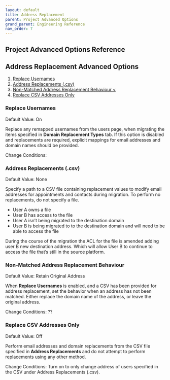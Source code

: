 ```yaml
---
layout: default
title: Address Replacement
parent: Project Advanced Options
grand_parent: Engineering Reference 
nav_order: 7
---
```


## Project Advanced Options Reference

## Address Replacement Advanced Options

1. [Replace Usernames](#replaceuser)
2. [Address Replacements (.csv)](#addreplacecsv)
3. [Non-Matched Address Replacement Behaviour <](#nonmatchreplace)
4. [Replace CSV Addresses Only](#replacecsvonly)

### Replace Usernames <a name="replaceuser"></a>
Default Value: On

Replace any remapped usernames from the users page, when migrating the items specified in **Domain Replacement Types** tab. If this option is disabled and replacements are required, explicit mappings for email addresses and domain names should be provided.

Change Conditions: 

### Address Replacements (.csv) <a name="addreplacecsv"></a>
Default Value: None

Specify a path to a CSV file containing replacement values to modify email addresses for appointments and contacts during migration. To perform no replacements, do not specify a file.

-	User A owns a file
-	User B has access to the file
-	User A isn’t being migrated to the destination domain
-	User B is being migrated to to the destination domain and will need to be able to access the file

During the course of the migration the ACL for the file is amended adding user B new destination address. Which will allow User B to continue to access the file that’s still in the source platform. 

### Non-Matched Address Replacement Behaviour <a name="nonmatchreplace"></a>
Default Value: Retain Original Address

When **Replace Usernames** is enabled, and a CSV has been provided for address replacement, set the behavior when an address has not been matched. Either replace the domain name of the address, or leave the original address.

Change Conditions: ??

### Replace CSV Addresses Only <a name="replacecsvonly"></a>
Default Value: Off

Perform email addresses and domain replacements from the CSV file specified in **Address Replacements** and do not attempt to perform replacements using any other method.

Change Conditions: Turn on to only change address of users specified in the CSV under Address Replacements (.csv).


